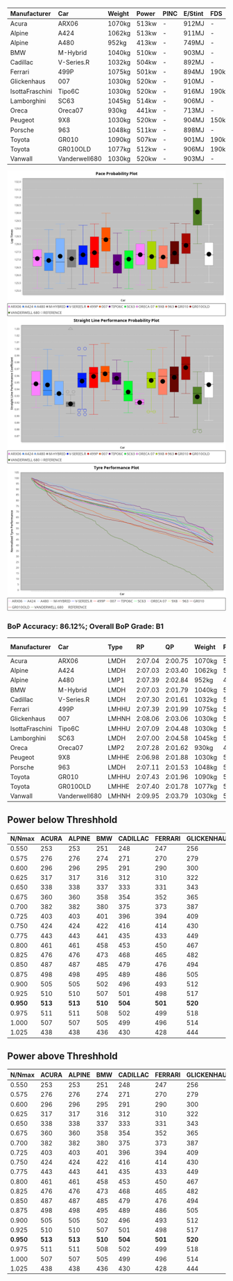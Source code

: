 |Manufacturer|Car|Weight|Power|PINC|E/Stint|FDS|
|:-|:-|:-|:-|:-|:-|:-|
|Acura|ARX06|1070kg|513kw|-|912MJ|-|
|Alpine|A424|1062kg|513kw|-|911MJ|-|
|Alpine|A480|952kg|413kw|-|749MJ|-|
|BMW|M-Hybrid|1040kg|510kw|-|903MJ|-|
|Cadillac|V-Series.R|1032kg|504kw|-|892MJ|-|
|Ferrari|499P|1075kg|501kw|-|894MJ|190kph|
|Glickenhaus|007|1030kg|520kw|-|910MJ|-|
|IsottaFraschini|Tipo6C|1030kg|520kw|-|916MJ|190kph|
|Lamborghini|SC63|1045kg|514kw|-|906MJ|-|
|Oreca|Oreca07|930kg|441kw|-|713MJ|-|
|Peugeot|9X8|1030kg|520kw|-|904MJ|150kph|
|Porsche|963|1048kg|511kw|-|898MJ|-|
|Toyota|GR010|1090kg|507kw|-|901MJ|190kph|
|Toyota|GR010OLD|1077kg|512kw|-|906MJ|190kph|
|Vanwall|Vanderwell680|1030kg|520kw|-|903MJ|-|

![PACECHART](./IMG/CUSTOM.png)
![STRAIGHTLINEPERFORMANCECHART](./IMG/CUSTOM_sp.png)
![TYREPERFORMANCECHART](./IMG/CUSTOM_tw.png)

### BoP Accuracy: 86.12%; Overall BoP Grade: B1
|Manufacturer|Car|Type|RP|QP|Weight|Power¹|Threshhold|PINC|Power²|E/Stint|AVG Vmax|FDS|RDLC|L/Stint|BOP-Grade|ModelAccuracy|ModelPoints|Match%|
|:-|:-|:-|:-|:-|:-|:-|:-|:-|:-|:-|:-|:-|:-|:-|:-|:-|:-|:-|
|Acura|ARX06|LMDH|2:07.04|2:00.75|1070kg|513kw|210.0kph|-|513kw|912MJ|301.84kph|-|1.00|25|-C2|100.00%|995|72.56%|
|Alpine|A424|LMDH|2:07.03|2:03.40|1062kg|513kw|210.0kph|-|513kw|911MJ|301.87kph|-|1.00|25|~A1|80.53%|517|95.23%|
|Alpine|A480|LMP1|2:07.39|2:02.84|952kg|413kw|210.0kph|-|413kw|749MJ|297.05kph|-|0.97|23|~A1|59.62%|840|100.00%|
|BMW|M-Hybrid|LMDH|2:07.03|2:01.79|1040kg|510kw|210.0kph|-|510kw|903MJ|298.99kph|-|1.03|25|-B1|98.60%|1690|85.43%|
|Cadillac|V-Series.R|LMDH|2:07.30|2:01.61|1032kg|504kw|210.0kph|-|504kw|892MJ|302.72kph|-|1.03|25|~A1|88.58%|2033|100.00%|
|Ferrari|499P|LMHHU|2:07.39|2:01.99|1075kg|501kw|210.0kph|-|501kw|894MJ|302.53kph|190kph|1.02|25|~A1|84.67%|2303|100.00%|
|Glickenhaus|007|LMHNH|2:08.06|2:03.06|1030kg|520kw|210.0kph|-|520kw|910MJ|306.22kph|-|0.95|25|+B1|96.64%|1639|88.47%|
|IsottaFraschini|Tipo6C|LMHHU|2:07.09|2:04.48|1030kg|520kw|210.0kph|-|520kw|916MJ|305.12kph|190kph|1.08|25|+B1|66.67%|96|89.29%|
|Lamborghini|SC63|LMDH|2:07.00|2:04.58|1045kg|514kw|210.0kph|-|514kw|906MJ|300.86kph|-|1.05|25|-B1|96.77%|419|85.58%|
|Oreca|Oreca07|LMP2|2:07.28|2:01.62|930kg|441kw|0.0kph|-|441kw|713MJ|299.38kph|-|0.96|23|+B2|100.00%|2206|83.50%|
|Peugeot|9X8|LMHHE|2:06.98|2:01.88|1030kg|520kw|210.0kph|-|520kw|904MJ|303.82kph|150kph|1.03|25|-B1|87.16%|2572|89.18%|
|Porsche|963|LMDH|2:07.11|2:01.53|1048kg|511kw|210.0kph|-|511kw|898MJ|303.07kph|-|1.02|25|-A2|93.05%|5740|92.21%|
|Toyota|GR010|LMHHU|2:07.43|2:01.96|1090kg|507kw|210.0kph|-|507kw|901MJ|302.24kph|190kph|1.00|25|~A1|90.17%|3255|100.00%|
|Toyota|GR010OLD|LMHHE|2:07.40|2:01.78|1077kg|512kw|210.0kph|-|512kw|906MJ|305.36kph|190kph|1.01|25|~A1|85.24%|1322|100.00%|
|Vanwall|Vanderwell680|LMHNH|2:09.95|2:03.79|1030kg|520kw|210.0kph|-|520kw|903MJ|299.94kph|-|1.01|25|+Ω1|91.33%|611|10.29%|

## Power below Threshhold
|N/Nmax|ACURA|ALPINE|BMW|CADILLAC|FERRARI|GLICKENHAUS|ISOTTAFRASCHINI|LAMBORGHINI|ORECA|PEUGEOT|PORSCHE|TOYOTA|TOYOTA|VANWALL|​|RPM|A480|
|:-|:-|:-|:-|:-|:-|:-|:-|:-|:-|:-|:-|:-|:-|:-|:-|:-|:-|
|0.550|253|253|251|248|247|256|256|253|217|256|252|250|252|256|​|--|-|
|0.575|276|276|274|271|270|279|279|276|236|279|275|273|275|279|​|--|-|
|0.600|296|296|295|291|290|300|300|297|255|300|295|293|296|300|​|--|-|
|0.625|317|317|316|312|310|322|322|318|273|322|316|314|317|322|​|--|-|
|0.650|338|338|337|333|331|343|343|339|291|343|337|335|338|343|​|--|-|
|0.675|360|360|358|354|352|365|365|361|310|365|359|356|359|365|​|--|-|
|0.700|382|382|380|375|373|387|387|383|328|387|380|377|381|387|​|--|-|
|0.725|403|403|401|396|394|409|409|404|347|409|402|399|403|409|​|--|-|
|0.750|424|424|422|416|414|430|430|425|364|430|422|419|423|430|​|--|-|
|0.775|443|443|441|435|433|449|449|444|381|449|441|438|442|449|​|5000|242|
|0.800|461|461|458|453|450|467|467|462|396|467|459|455|460|467|​|5500|286|
|0.825|476|476|473|468|465|482|482|477|409|482|474|470|475|482|​|6000|320|
|0.850|487|487|485|479|476|494|494|488|420|494|485|482|486|494|​|6500|361|
|0.875|498|498|495|489|486|505|505|499|428|505|496|492|497|505|​|7000|404|
|0.900|505|505|502|496|493|512|512|506|434|512|503|499|504|512|​|7500|414|
|0.925|510|510|507|501|498|517|517|511|438|517|508|504|509|517|​|8000|410|
|**0.950**|**513**|**513**|**510**|**504**|**501**|**520**|**520**|**514**|**441**|**520**|**511**|**507**|**512**|**520**|**​**|**8500**|**413**|
|0.975|511|511|508|502|499|518|518|512|440|518|509|505|510|518|​|9000|207|
|1.000|507|507|505|499|496|514|514|508|436|514|505|502|506|514|​|--|-|
|1.025|438|438|436|430|428|444|444|439|376|444|436|433|437|444|​|--|-|

## Power above Threshhold
|N/Nmax|ACURA|ALPINE|BMW|CADILLAC|FERRARI|GLICKENHAUS|ISOTTAFRASCHINI|LAMBORGHINI|ORECA|PEUGEOT|PORSCHE|TOYOTA|TOYOTA|VANWALL|​|RPM|A480|
|:-|:-|:-|:-|:-|:-|:-|:-|:-|:-|:-|:-|:-|:-|:-|:-|:-|:-|
|0.550|253|253|251|248|247|256|256|253|217|256|252|250|252|256|​|--|-|
|0.575|276|276|274|271|270|279|279|276|236|279|275|273|275|279|​|--|-|
|0.600|296|296|295|291|290|300|300|297|255|300|295|293|296|300|​|--|-|
|0.625|317|317|316|312|310|322|322|318|273|322|316|314|317|322|​|--|-|
|0.650|338|338|337|333|331|343|343|339|291|343|337|335|338|343|​|--|-|
|0.675|360|360|358|354|352|365|365|361|310|365|359|356|359|365|​|--|-|
|0.700|382|382|380|375|373|387|387|383|328|387|380|377|381|387|​|--|-|
|0.725|403|403|401|396|394|409|409|404|347|409|402|399|403|409|​|--|-|
|0.750|424|424|422|416|414|430|430|425|364|430|422|419|423|430|​|--|-|
|0.775|443|443|441|435|433|449|449|444|381|449|441|438|442|449|​|5000|242|
|0.800|461|461|458|453|450|467|467|462|396|467|459|455|460|467|​|5500|286|
|0.825|476|476|473|468|465|482|482|477|409|482|474|470|475|482|​|6000|320|
|0.850|487|487|485|479|476|494|494|488|420|494|485|482|486|494|​|6500|361|
|0.875|498|498|495|489|486|505|505|499|428|505|496|492|497|505|​|7000|404|
|0.900|505|505|502|496|493|512|512|506|434|512|503|499|504|512|​|7500|414|
|0.925|510|510|507|501|498|517|517|511|438|517|508|504|509|517|​|8000|410|
|**0.950**|**513**|**513**|**510**|**504**|**501**|**520**|**520**|**514**|**441**|**520**|**511**|**507**|**512**|**520**|**​**|**8500**|**413**|
|0.975|511|511|508|502|499|518|518|512|440|518|509|505|510|518|​|9000|207|
|1.000|507|507|505|499|496|514|514|508|436|514|505|502|506|514|​|--|-|
|1.025|438|438|436|430|428|444|444|439|376|444|436|433|437|444|​|--|-|
